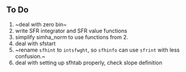 To Do
------
 1. ~deal with zero bin~
 2. write SFR integrator and SFR value functions
 3. simplify simha_norm to use functions from 2.
 4. deal with sfstart
 5. ~rename `sfhint` to `intsfwght`, so `sfhinfo` can use `sfrint` with less confusion.~
 6. deal with setting up sfhtab properly, check slope definition

